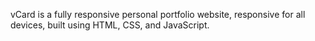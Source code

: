 
vCard is a fully responsive personal portfolio website, responsive for all devices, built using HTML, CSS, and JavaScript.

